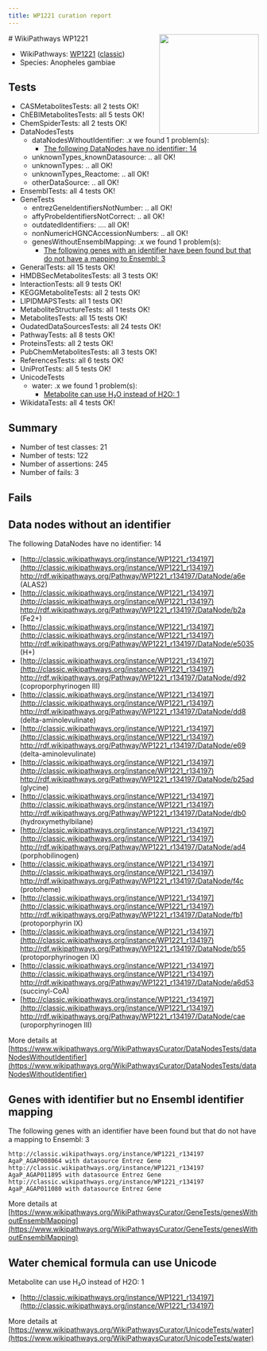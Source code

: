 ```yaml
---
title: WP1221 curation report
---
```


<img style="float: right; width: 200px" src="https://upload.wikimedia.org/wikipedia/commons/thumb/8/83/Wplogo_with_text_500.png/640px-Wplogo_with_text_500.png" />
# WikiPathways WP1221

* WikiPathways: [WP1221](https://wikipathways.org/pathways/WP1221) ([classic](https://classic.wikipathways.org/instance/WP1221))
* Species: Anopheles gambiae
## Tests
* CASMetabolitesTests: all 2 tests OK!
* ChEBIMetabolitesTests: all 5 tests OK!
* ChemSpiderTests: all 2 tests OK!
* DataNodesTests
    * dataNodesWithoutIdentifier: .x we found 1 problem(s):
        * [The following DataNodes have no identifier: 14](#8792c494)
    * unknownTypes_knownDatasource: .. all OK!
    * unknownTypes: .. all OK!
    * unknownTypes_Reactome: .. all OK!
    * otherDataSource: .. all OK!
* EnsemblTests: all 4 tests OK!
* GeneTests
    * entrezGeneIdentifiersNotNumber: .. all OK!
    * affyProbeIdentifiersNotCorrect: .. all OK!
    * outdatedIdentifiers: .... all OK!
    * nonNumericHGNCAccessionNumbers: .. all OK!
    * genesWithoutEnsemblMapping: .x we found 1 problem(s):
        * [The following genes with an identifier have been found but that do not have a mapping to Ensembl: 3](#40286d85)
* GeneralTests: all 15 tests OK!
* HMDBSecMetabolitesTests: all 3 tests OK!
* InteractionTests: all 9 tests OK!
* KEGGMetaboliteTests: all 2 tests OK!
* LIPIDMAPSTests: all 1 tests OK!
* MetaboliteStructureTests: all 1 tests OK!
* MetabolitesTests: all 15 tests OK!
* OudatedDataSourcesTests: all 24 tests OK!
* PathwayTests: all 8 tests OK!
* ProteinsTests: all 2 tests OK!
* PubChemMetabolitesTests: all 3 tests OK!
* ReferencesTests: all 6 tests OK!
* UniProtTests: all 5 tests OK!
* UnicodeTests
    * water: .x we found 1 problem(s):
        * [Metabolite can use H₂O instead of H2O: 1](#a680b2d0)
* WikidataTests: all 4 tests OK!


## Summary

* Number of test classes: 21
* Number of tests: 122
* Number of assertions: 245
* Number of fails: 3

## Fails

<a name="8792c494" />

## Data nodes without an identifier

The following DataNodes have no identifier: 14

* [http://classic.wikipathways.org/instance/WP1221_r134197](http://classic.wikipathways.org/instance/WP1221_r134197) http://rdf.wikipathways.org/Pathway/WP1221_r134197/DataNode/a6e (ALAS2)
* [http://classic.wikipathways.org/instance/WP1221_r134197](http://classic.wikipathways.org/instance/WP1221_r134197) http://rdf.wikipathways.org/Pathway/WP1221_r134197/DataNode/b2a (Fe2+)
* [http://classic.wikipathways.org/instance/WP1221_r134197](http://classic.wikipathways.org/instance/WP1221_r134197) http://rdf.wikipathways.org/Pathway/WP1221_r134197/DataNode/e5035 (H+)
* [http://classic.wikipathways.org/instance/WP1221_r134197](http://classic.wikipathways.org/instance/WP1221_r134197) http://rdf.wikipathways.org/Pathway/WP1221_r134197/DataNode/d92 (coproporphyrinogen III)
* [http://classic.wikipathways.org/instance/WP1221_r134197](http://classic.wikipathways.org/instance/WP1221_r134197) http://rdf.wikipathways.org/Pathway/WP1221_r134197/DataNode/dd8 (delta-aminolevulinate)
* [http://classic.wikipathways.org/instance/WP1221_r134197](http://classic.wikipathways.org/instance/WP1221_r134197) http://rdf.wikipathways.org/Pathway/WP1221_r134197/DataNode/e69 (delta-aminolevulinate)
* [http://classic.wikipathways.org/instance/WP1221_r134197](http://classic.wikipathways.org/instance/WP1221_r134197) http://rdf.wikipathways.org/Pathway/WP1221_r134197/DataNode/b25ad (glycine)
* [http://classic.wikipathways.org/instance/WP1221_r134197](http://classic.wikipathways.org/instance/WP1221_r134197) http://rdf.wikipathways.org/Pathway/WP1221_r134197/DataNode/db0 (hydroxymethylbilane)
* [http://classic.wikipathways.org/instance/WP1221_r134197](http://classic.wikipathways.org/instance/WP1221_r134197) http://rdf.wikipathways.org/Pathway/WP1221_r134197/DataNode/ad4 (porphobilinogen)
* [http://classic.wikipathways.org/instance/WP1221_r134197](http://classic.wikipathways.org/instance/WP1221_r134197) http://rdf.wikipathways.org/Pathway/WP1221_r134197/DataNode/f4c (protoheme)
* [http://classic.wikipathways.org/instance/WP1221_r134197](http://classic.wikipathways.org/instance/WP1221_r134197) http://rdf.wikipathways.org/Pathway/WP1221_r134197/DataNode/fb1 (protoporphyrin IX)
* [http://classic.wikipathways.org/instance/WP1221_r134197](http://classic.wikipathways.org/instance/WP1221_r134197) http://rdf.wikipathways.org/Pathway/WP1221_r134197/DataNode/b55 (protoporphyrinogen IX)
* [http://classic.wikipathways.org/instance/WP1221_r134197](http://classic.wikipathways.org/instance/WP1221_r134197) http://rdf.wikipathways.org/Pathway/WP1221_r134197/DataNode/a6d53 (succinyl-CoA)
* [http://classic.wikipathways.org/instance/WP1221_r134197](http://classic.wikipathways.org/instance/WP1221_r134197) http://rdf.wikipathways.org/Pathway/WP1221_r134197/DataNode/cae (uroporphyrinogen III)


More details at [https://www.wikipathways.org/WikiPathwaysCurator/DataNodesTests/dataNodesWithoutIdentifier](https://www.wikipathways.org/WikiPathwaysCurator/DataNodesTests/dataNodesWithoutIdentifier)

<a name="40286d85" />

## Genes with identifier but no Ensembl identifier mapping

The following genes with an identifier have been found but that do not have a mapping to Ensembl: 3
```
http://classic.wikipathways.org/instance/WP1221_r134197 AgaP_AGAP008064 with datasource Entrez Gene
http://classic.wikipathways.org/instance/WP1221_r134197 AgaP_AGAP011895 with datasource Entrez Gene
http://classic.wikipathways.org/instance/WP1221_r134197 AgaP_AGAP011080 with datasource Entrez Gene
```

More details at [https://www.wikipathways.org/WikiPathwaysCurator/GeneTests/genesWithoutEnsemblMapping](https://www.wikipathways.org/WikiPathwaysCurator/GeneTests/genesWithoutEnsemblMapping)

<a name="a680b2d0" />

## Water chemical formula can use Unicode

Metabolite can use H₂O instead of H2O: 1

* [http://classic.wikipathways.org/instance/WP1221_r134197](http://classic.wikipathways.org/instance/WP1221_r134197)


More details at [https://www.wikipathways.org/WikiPathwaysCurator/UnicodeTests/water](https://www.wikipathways.org/WikiPathwaysCurator/UnicodeTests/water)


